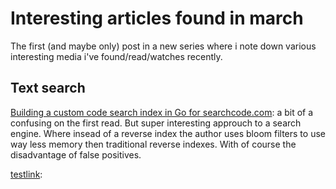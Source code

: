 
# Interesting articles found in march

The first (and maybe only) post in a new series where i note down various interesting media i've found/read/watches recently.


## Text search

[Building a custom code search index in Go for searchcode.com](https://boyter.org/posts/how-i-built-my-own-index-for-searchcode/):
a bit of a confusing on the first read. But super interesting approuch to a search engine. Where insead of a reverse index the author uses bloom filters to use way less memory then traditional reverse indexes.
With of course the disadvantage of false positives.

[testlink](https://boyter.org/posts/how-i-built-my-own-index-for-searchcode/123):
